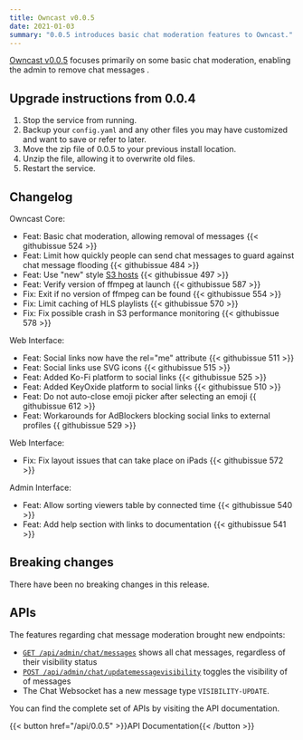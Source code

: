 ```yaml
---
title: Owncast v0.0.5
date: 2021-01-03
summary: "0.0.5 introduces basic chat moderation features to Owncast."
---
```


[Owncast v0.0.5](https://github.com/owncast/owncast/milestone/8?closed=1) focuses primarily on some basic chat moderation, enabling the admin to remove chat messages
.

## Upgrade instructions from 0.0.4

1. Stop the service from running.
1. Backup your `config.yaml` and any other files you may have customized and want to save or refer to later.
1. Move the zip file of 0.0.5 to your previous install location.
1. Unzip the file, allowing it to overwrite old files.
1. Restart the service.


## Changelog

Owncast Core:
* Feat: Basic chat moderation, allowing removal of messages {{< githubissue 524 >}}
* Feat: Limit how quickly people can send chat messages to guard against chat message flooding {{< githubissue 484 >}}
* Feat: Use "new" style [S3 hosts](https://aws.amazon.com/blogs/aws/amazon-s3-path-deprecation-plan-the-rest-of-the-story/) {{< githubissue 497 >}}
* Feat: Verify version of ffmpeg at launch {{< githubissue 587 >}}
* Fix: Exit if no version of ffmpeg can be found {{< githubissue 554 >}}
* Fix: Limit caching of HLS playlists {{< githubissue 570 >}}
* Fix: Fix possible crash in S3 performance monitoring {{< githubissue 578 >}}


Web Interface:
* Feat: Social links now have the rel="me" attribute {{< githubissue 511 >}}
* Feat: Social links use SVG icons {{< githubissue 515 >}}
* Feat: Added Ko-Fi platform to social links {{< githubissue 525 >}}
* Feat: Added KeyOxide platform to social links {{< githubissue 510 >}}
* Feat: Do not auto-close emoji picker after selecting an emoji {{ githubissue 612 >}}
* Feat: Workarounds for AdBlockers blocking social links to external profiles {{ githubissue 529 >}}


Web Interface:
* Fix: Fix layout issues that can take place on iPads {{< githubissue 572 >}}


Admin Interface:
* Feat: Allow sorting viewers table by connected time {{< githubissue 540 >}}
* Feat: Add help section with links to documentation {{< githubissue 541 >}}


## Breaking changes

There have been no breaking changes in this release.


## APIs

The features regarding chat message moderation brought new endpoints:

* [`GET /api/admin/chat/messages`](https://owncast.online/api/0.0.5/#tag/Admin/paths/~1api~1admin~1chat~1messages/get) shows all chat messages, regardless of their visibility status
* [`POST /api/admin/chat/updatemessagevisibility`](https://owncast.online/api/0.0.5/#tag/Admin/paths/~1api~1admin~1chat~1updatemessagevisibility/post) toggles the visibility of of messages
* The Chat Websocket has a new message type `VISIBILITY-UPDATE`.


You can find the complete set of APIs by visiting the API documentation.

{{< button href="/api/0.0.5" >}}API Documentation{{< /button >}}
